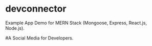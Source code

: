 # devconnector
Example App Demo for MERN Stack (Mongoose, Express, React.js, Node.js).


#A Social Media for Developers.
